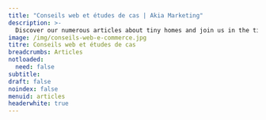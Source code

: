 ```yaml
---
title: "Conseils web et études de cas | Akia Marketing"
description: >-
  Discover our numerous articles about tiny homes and join us in the tiny house movement. From plans to energy, we got you covered. 
image: /img/conseils-web-e-commerce.jpg
titre: Conseils web et études de cas
breadcrumbs: Articles
notloaded:
  need: false
subtitle:
draft: false
noindex: false
menuid: articles
headerwhite: true
---
```


